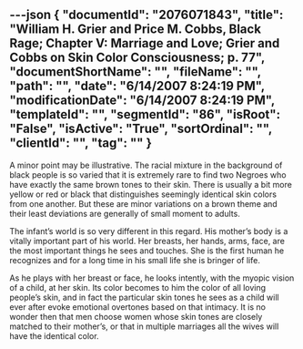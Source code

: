 ---json
{
  "documentId": "2076071843",
  "title": "William H. Grier and Price M. Cobbs, Black Rage; Chapter V: Marriage and Love; Grier and Cobbs on Skin Color Consciousness; p. 77",
  "documentShortName": "",
  "fileName": "",
  "path": "",
  "date": "6/14/2007 8:24:19 PM",
  "modificationDate": "6/14/2007 8:24:19 PM",
  "templateId": "",
  "segmentId": "86",
  "isRoot": "False",
  "isActive": "True",
  "sortOrdinal": "",
  "clientId": "",
  "tag": ""
}
---

A minor point may be illustrative. The racial mixture in the background of black people is so varied that it is extremely rare to find two Negroes who have exactly the same brown tones to their skin. There is usually a bit more yellow or red or black that distinguishes seemingly identical skin colors from one another. But these are minor variations on a brown theme and their least deviations are generally of small moment to adults.

The infant’s world is so very different in this regard. His mother’s body is a vitally important part of his world. Her breasts, her hands, arms, face, are the most important things he sees and touches. She is the first human he recognizes and for a long time in his small life she is bringer of life.

As he plays with her breast or face, he looks intently, with the myopic vision of a child, at her skin. Its color becomes to him the color of all loving people’s skin, and in fact the particular skin tones he sees as a child will ever after evoke emotional overtones based on that intimacy. It is no wonder then that men choose women whose skin tones are closely matched to their mother’s, or that in multiple marriages all the wives will have the identical color.
